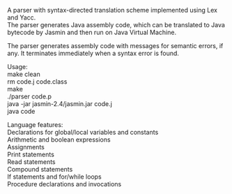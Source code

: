 A parser with syntax-directed translation scheme implemented using Lex and Yacc.\
The parser generates Java assembly code, which can be translated to Java bytecode by Jasmin and then run on Java Virtual Machine.

The parser generates assembly code with messages for semantic errors, if any. It terminates immediately when a syntax error is found.

Usage:\
make clean\
rm code.j code.class\
make\
./parser code.p\
java -jar jasmin-2.4/jasmin.jar code.j\
java code

Language features:\
Declarations for global/local variables and constants\
Arithmetic and boolean expressions\
Assignments\
Print statements\
Read statements\
Compound statements\
If statements and for/while loops\
Procedure declarations and invocations
